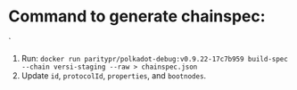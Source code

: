# Command to generate chainspec:
`
 1. Run: `docker run paritypr/polkadot-debug:v0.9.22-17c7b959 build-spec --chain versi-staging --raw > chainspec.json`
 2. Update `id`, `protocolId`, `properties`, and `bootnodes`. 